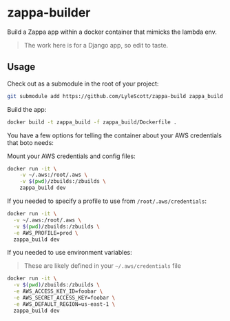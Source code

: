 # zappa-builder

Build a Zappa app within a docker container that mimicks the lambda env.

> The work here is for a Django app, so edit to taste.

## Usage

Check out as a submodule in the root of your project:

```bash
git submodule add https://github.com/LyleScott/zappa-build zappa_build
```

Build the app:

```bash
docker build -t zappa_build -f zappa_build/Dockerfile .
```

You have a few options for telling the container about your AWS credentials that boto needs:

Mount your AWS credentials and config files:

```bash
docker run -it \
    -v ~/.aws:/root/.aws \
    -v $(pwd)/zbuilds:/zbuilds \
    zappa_build dev
```

If you needed to specify a profile to use from `/root/.aws/credentials`:

```bash
docker run -it \
  -v ~/.aws:/root/.aws \
  -v $(pwd)/zbuilds:/zbuilds \
  -e AWS_PROFILE=prod \
  zappa_build dev
```

If you needed to use environment variables:

> These are likely defined in your `~/.aws/credentials` file

```bash
docker run -it \
  -v $(pwd)/zbuilds:/zbuilds \
  -e AWS_ACCESS_KEY_ID=foobar \
  -e AWS_SECRET_ACCESS_KEY=foobar \
  -e AWS_DEFAULT_REGION=us-east-1 \
  zappa_build dev
```
